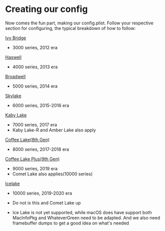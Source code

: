 # Creating our config

Now comes the fun part, making our config.plist. Follow your respective section for configuring, the typical breakdown of how to follow:

[Ivy Bridge](/config-laptop.plist/ivy-bridge.md)
* 3000 series, 2012 era

[Haswell](/config-laptop.plist/haswell.md)
* 4000 series, 2013 era

[Broadwell](/config-laptop.plist/broadwell.md)
* 5000 series, 2014 era

[Skylake](/config-laptop.plist/skylake.md)
* 6000 series, 2015-2016 era

[Kaby Lake](/config-laptop.plist/kaby-lake.md)
* 7000 series, 2017 era
* Kaby Lake-R and Amber Lake also apply

[Coffee Lake(8th Gen)](/config-laptop.plist/coffee-lake.md)
* 8000 series, 2017-2018 era

[Coffee Lake Plus(9th Gen)](/config-laptop.plist/coffee-lake-plus.md)
* 9000 series, 2019 era
* Comet Lake also applies(10000 series)

[Icelake](/config-laptop.plist/icelake.md)
* 10000 series, 2019-2020 era
* Do not ix this and Comet Lake up

* Ice Lake is not yet supported, while macOS does have support both MacInfoPkg and WhateverGreen need to be adapted. And we also need framebuffer dumps to get a good idea on what's needed